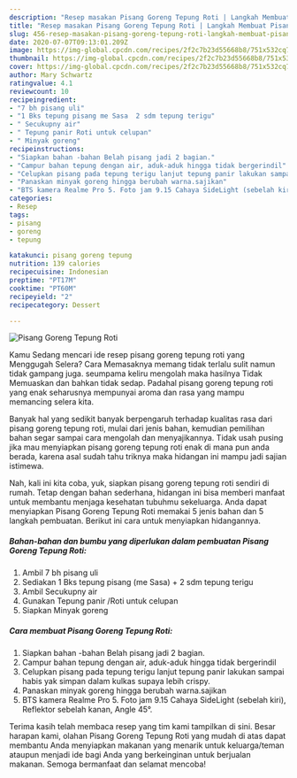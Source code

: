 ```yaml
---
description: "Resep masakan Pisang Goreng Tepung Roti | Langkah Membuat Pisang Goreng Tepung Roti Yang Lezat"
title: "Resep masakan Pisang Goreng Tepung Roti | Langkah Membuat Pisang Goreng Tepung Roti Yang Lezat"
slug: 456-resep-masakan-pisang-goreng-tepung-roti-langkah-membuat-pisang-goreng-tepung-roti-yang-lezat
date: 2020-07-07T09:13:01.209Z
image: https://img-global.cpcdn.com/recipes/2f2c7b23d55668b8/751x532cq70/pisang-goreng-tepung-roti-foto-resep-utama.jpg
thumbnail: https://img-global.cpcdn.com/recipes/2f2c7b23d55668b8/751x532cq70/pisang-goreng-tepung-roti-foto-resep-utama.jpg
cover: https://img-global.cpcdn.com/recipes/2f2c7b23d55668b8/751x532cq70/pisang-goreng-tepung-roti-foto-resep-utama.jpg
author: Mary Schwartz
ratingvalue: 4.1
reviewcount: 10
recipeingredient:
- "7 bh pisang uli"
- "1 Bks tepung pisang me Sasa  2 sdm tepung terigu"
- " Secukupny air"
- " Tepung panir Roti untuk celupan"
- " Minyak goreng"
recipeinstructions:
- "Siapkan bahan -bahan Belah pisang jadi 2 bagian."
- "Campur bahan tepung dengan air, aduk-aduk hingga tidak bergerindil"
- "Celupkan pisang pada tepung terigu lanjut tepung panir lakukan sampai habis yak simpan dalam kulkas supaya lebih crispy."
- "Panaskan minyak goreng hingga berubah warna.sajikan"
- "BTS kamera Realme Pro 5. Foto jam 9.15 Cahaya SideLight (sebelah kiri), Reflektor sebelah kanan, Angle 45°."
categories:
- Resep
tags:
- pisang
- goreng
- tepung

katakunci: pisang goreng tepung 
nutrition: 139 calories
recipecuisine: Indonesian
preptime: "PT17M"
cooktime: "PT60M"
recipeyield: "2"
recipecategory: Dessert

---
```



![Pisang Goreng Tepung Roti](https://img-global.cpcdn.com/recipes/2f2c7b23d55668b8/751x532cq70/pisang-goreng-tepung-roti-foto-resep-utama.jpg)

Kamu Sedang mencari ide resep pisang goreng tepung roti yang Menggugah Selera? Cara Memasaknya memang tidak terlalu sulit namun tidak gampang juga. seumpama keliru mengolah maka hasilnya Tidak Memuaskan dan bahkan tidak sedap. Padahal pisang goreng tepung roti yang enak seharusnya mempunyai aroma dan rasa yang mampu memancing selera kita.



Banyak hal yang sedikit banyak berpengaruh terhadap kualitas rasa dari pisang goreng tepung roti, mulai dari jenis bahan, kemudian pemilihan bahan segar sampai cara mengolah dan menyajikannya. Tidak usah pusing jika mau menyiapkan pisang goreng tepung roti enak di mana pun anda berada, karena asal sudah tahu triknya maka hidangan ini mampu jadi sajian istimewa.


Nah, kali ini kita coba, yuk, siapkan pisang goreng tepung roti sendiri di rumah. Tetap dengan bahan sederhana, hidangan ini bisa memberi manfaat untuk membantu menjaga kesehatan tubuhmu sekeluarga. Anda dapat menyiapkan Pisang Goreng Tepung Roti memakai 5 jenis bahan dan 5 langkah pembuatan. Berikut ini cara untuk menyiapkan hidangannya.

<!--inarticleads1-->

##### Bahan-bahan dan bumbu yang diperlukan dalam pembuatan Pisang Goreng Tepung Roti:

1. Ambil 7 bh pisang uli
1. Sediakan 1 Bks tepung pisang (me Sasa) + 2 sdm tepung terigu
1. Ambil  Secukupny air
1. Gunakan  Tepung panir /Roti untuk celupan
1. Siapkan  Minyak goreng




<!--inarticleads2-->

##### Cara membuat Pisang Goreng Tepung Roti:

1. Siapkan bahan -bahan Belah pisang jadi 2 bagian.
1. Campur bahan tepung dengan air, aduk-aduk hingga tidak bergerindil
1. Celupkan pisang pada tepung terigu lanjut tepung panir lakukan sampai habis yak simpan dalam kulkas supaya lebih crispy.
1. Panaskan minyak goreng hingga berubah warna.sajikan
1. BTS kamera Realme Pro 5. Foto jam 9.15 Cahaya SideLight (sebelah kiri), Reflektor sebelah kanan, Angle 45°.




Terima kasih telah membaca resep yang tim kami tampilkan di sini. Besar harapan kami, olahan Pisang Goreng Tepung Roti yang mudah di atas dapat membantu Anda menyiapkan makanan yang menarik untuk keluarga/teman ataupun menjadi ide bagi Anda yang berkeinginan untuk berjualan makanan. Semoga bermanfaat dan selamat mencoba!
